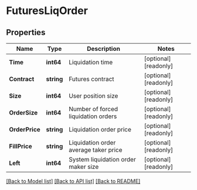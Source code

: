 # FuturesLiqOrder

## Properties

Name | Type | Description | Notes
------------ | ------------- | ------------- | -------------
**Time** | **int64** | Liquidation time | [optional] [readonly] 
**Contract** | **string** | Futures contract | [optional] [readonly] 
**Size** | **int64** | User position size | [optional] [readonly] 
**OrderSize** | **int64** | Number of forced liquidation orders | [optional] [readonly] 
**OrderPrice** | **string** | Liquidation order price | [optional] [readonly] 
**FillPrice** | **string** | Liquidation order average taker price | [optional] [readonly] 
**Left** | **int64** | System liquidation order maker size | [optional] [readonly] 

[[Back to Model list]](../README.md#documentation-for-models) [[Back to API list]](../README.md#documentation-for-api-endpoints) [[Back to README]](../README.md)



